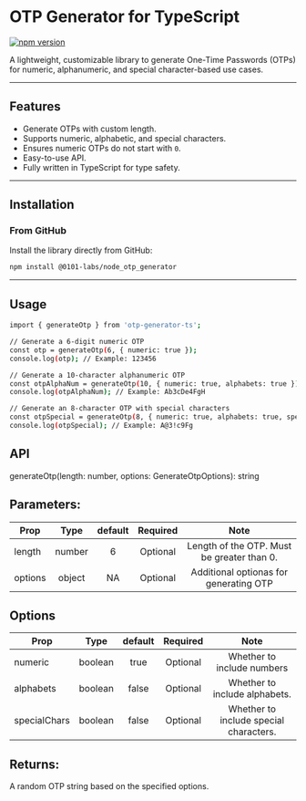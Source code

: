 # OTP Generator for TypeScript

[![npm version](https://badge.fury.io/js/@0101-labs/node_otp_generator.svg)](https://badge.fury.io/js/otp-generator-ts)

A lightweight, customizable library to generate One-Time Passwords (OTPs) for numeric, alphanumeric, and special character-based use cases.

---

## Features

- Generate OTPs with custom length.
- Supports numeric, alphabetic, and special characters.
- Ensures numeric OTPs do not start with `0`.
- Easy-to-use API.
- Fully written in TypeScript for type safety.

---

## Installation

### From GitHub
Install the library directly from GitHub:
```bash
npm install @0101-labs/node_otp_generator
```

---

## Usage

```bash
import { generateOtp } from 'otp-generator-ts';

// Generate a 6-digit numeric OTP
const otp = generateOtp(6, { numeric: true });
console.log(otp); // Example: 123456

// Generate a 10-character alphanumeric OTP
const otpAlphaNum = generateOtp(10, { numeric: true, alphabets: true });
console.log(otpAlphaNum); // Example: Ab3cDe4FgH

// Generate an 8-character OTP with special characters
const otpSpecial = generateOtp(8, { numeric: true, alphabets: true, specialChars: true });
console.log(otpSpecial); // Example: A@3!c9Fg
```
## API
generateOtp(length: number, options: GenerateOtpOptions): string


## Parameters:

| Prop   | Type   | default | Required | Note                                        |
| -------|:------:| :------:|:--------:|:-------------------------------------------:|
| length | number | 6       | Optional | Length of the OTP. Must be greater than 0.
| options| object | NA      | Optional | Additional optionas for generating OTP

## Options

| Prop        | Type    | default  | Required | Note                                  |
| ------------|:-------:| :-------:|:--------:|:-------------------------------------:|
| numeric     | boolean | true     | Optional | Whether to include numbers
| alphabets   | boolean | false    | Optional | Whether to include alphabets.
| specialChars| boolean | false    | Optional | Whether to include special characters.


## Returns:

A random OTP string based on the specified options.
